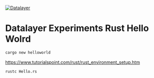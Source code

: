 [![Datalayer](https://raw.githubusercontent.com/datalayer/datalayer/main/res/logo/datalayer-25.svg?sanitize=true)](https://datalayer.io)

# Datalayer Experiments Rust Hello Wolrd

```bash
cargo new helloworld
```

https://www.tutorialspoint.com/rust/rust_environment_setup.htm

```bash
rustc Hello.rs
````
